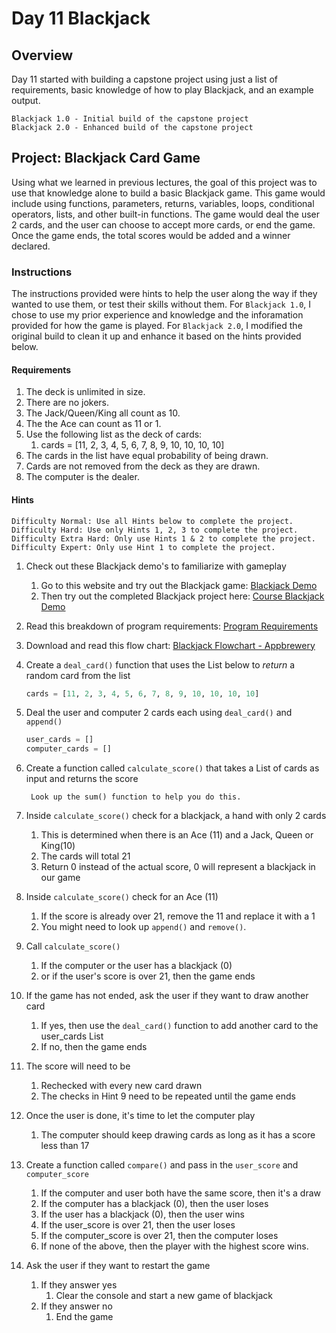 # Day 11 Blackjack

## Overview

Day 11 started with building a capstone project using just a list of requirements, basic knowledge of how to play Blackjack, and an example output.

    Blackjack 1.0 - Initial build of the capstone project
    Blackjack 2.0 - Enhanced build of the capstone project

## Project: Blackjack Card Game

Using what we learned in previous lectures, the goal of this project was to use that knowledge alone to build a basic Blackjack game. This game would include using functions, parameters, returns, variables, loops, conditional operators, lists, and other built-in functions. The game would deal the user 2 cards, and the user can choose to accept more cards, or end the game. Once the game ends, the total scores would be added and a winner declared.

### Instructions

The instructions provided were hints to help the user along the way if they wanted to use them, or test their skills without them. For `Blackjack 1.0`, I chose to use my prior experience and knowledge and the inforamation provided for how the game is played. For `Blackjack 2.0`, I modified the original build to clean it up and enhance it based on the hints provided below.

#### Requirements

1. The deck is unlimited in size.
2. There are no jokers.
3. The Jack/Queen/King all count as 10.
4. The the Ace can count as 11 or 1.
5. Use the following list as the deck of cards:
   1. cards = [11, 2, 3, 4, 5, 6, 7, 8, 9, 10, 10, 10, 10]
6. The cards in the list have equal probability of being drawn.
7. Cards are not removed from the deck as they are drawn.
8. The computer is the dealer.

#### Hints

    Difficulty Normal: Use all Hints below to complete the project.
    Difficulty Hard: Use only Hints 1, 2, 3 to complete the project.
    Difficulty Extra Hard: Only use Hints 1 & 2 to complete the project.
    Difficulty Expert: Only use Hint 1 to complete the project.

1. Check out these Blackjack demo's to familiarize with gameplay
   1. Go to this website and try out the Blackjack game: [Blackjack Demo](https://games.washingtonpost.com/games/blackjack/)
   2. Then try out the completed Blackjack project here: [Course Blackjack Demo](http://blackjack-final.appbrewery.repl.run)

2. Read this breakdown of program requirements: [Program Requirements](http://listmoz.com/view/6h34DJpvJBFVRlZfJvxF)

3. Download and read this flow chart: [Blackjack Flowchart - Appbrewery](https://drive.google.com/uc?export=download&id=1rDkiHCrhaf9eX7u7yjM1qwSuyEk-rPnt)

4. Create a `deal_card()` function that uses the List below to *return* a random card from the list

    ```python
    cards = [11, 2, 3, 4, 5, 6, 7, 8, 9, 10, 10, 10, 10]
    ```

5. Deal the user and computer 2 cards each using `deal_card()` and `append()`

    ```python
    user_cards = []
    computer_cards = []
    ```

6. Create a function called `calculate_score()` that takes a List of cards as input and returns the score

        Look up the sum() function to help you do this.

7. Inside `calculate_score()` check for a blackjack, a hand with only 2 cards
   1. This is determined when there is an Ace (11) and a Jack, Queen or King(10)
   2. The cards will total 21
   3. Return 0 instead of the actual score, 0 will represent a blackjack in our game

8. Inside `calculate_score()` check for an Ace (11)
   1. If the score is already over 21, remove the 11 and replace it with a 1
   2. You might need to look up `append()` and `remove()`.

9. Call `calculate_score()`
   1. If the computer or the user has a blackjack (0)
   2. or if the user's score is over 21, then the game ends

10. If the game has not ended, ask the user if they want to draw another card
    1. If yes, then use the `deal_card()` function to add another card to the user_cards List
    2. If no, then the game ends

11. The score will need to be
    1. Rechecked with every new card drawn
    2. The checks in Hint 9 need to be repeated until the game ends

12. Once the user is done, it's time to let the computer play
    1. The computer should keep drawing cards as long as it has a score less than 17

13. Create a function called `compare()` and pass in the `user_score` and `computer_score`
    1. If the computer and user both have the same score, then it's a draw
    2. If the computer has a blackjack (0), then the user loses
    3. If the user has a blackjack (0), then the user wins
    4. If the user_score is over 21, then the user loses
    5. If the computer_score is over 21, then the computer loses
    6. If none of the above, then the player with the highest score wins.

14. Ask the user if they want to restart the game
    1. If they answer yes
       1. Clear the console and start a new game of blackjack
    2. If they answer no
       1. End the game
